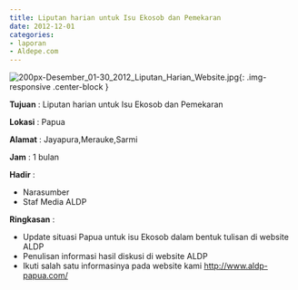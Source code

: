 ```yaml
---
title: Liputan harian untuk Isu Ekosob dan Pemekaran
date: 2012-12-01
categories:
- laporan
- Aldepe.com
---
```

![200px-Desember_01-30_2012_Liputan_Harian_Website.jpg](/uploads/200px-Desember_01-30_2012_Liputan_Harian_Website.jpg){: .img-responsive .center-block }

**Tujuan** : Liputan harian untuk Isu Ekosob dan Pemekaran

**Lokasi** : Papua

**Alamat** : 	Jayapura,Merauke,Sarmi

**Jam** : 1 bulan

**Hadir** : 
* Narasumber
* Staf Media ALDP

**Ringkasan** : 
* Update situasi Papua untuk isu Ekosob dalam bentuk tulisan di website ALDP
* Penulisan informasi hasil diskusi di website ALDP
* Ikuti salah satu informasinya pada website kami http://www.aldp-papua.com/
